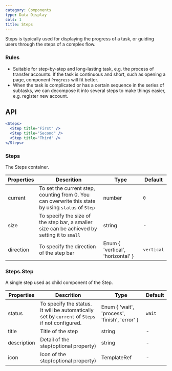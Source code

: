```yaml
---
category: Components
type: Data Display
cols: 1
title: Steps
---
```


Steps is typically used for displaying the progress of a task, or guiding users through the steps of a complex flow.

### Rules

- Suitable for step-by-step and long-lasting task, e.g. the process of transfer accounts. If the task is continuous and short, such as opening a page, component `Progress` will fit better.
- When the task is complicated or has a certain sequence in the series of subtasks, we can decompose it into several steps to make things easier, e.g. register new account.


## API

```jsx
<Steps>
  <Step title="First" />
  <Step title="Second" />
  <Step title="Third" />
</Steps>
```

### Steps

The Steps container.

Properties | Descrition | Type | Default
-----------|------------|------|--------
| current | To set the current step, counting from 0. You can overwrite this state by using `status` of `Step` | number | `0` |
| size | To specify the size of the step bar, a smaller size can be achieved by setting it to `small` | string | - |
| direction | To specify the direction of the step bar   | Enum { 'vertical', 'horizontal' }  | `vertical`  |

### Steps.Step

A single step used as child component of the Step.

Properties | Descrition | Type | Default
-----------|------------|------|--------
| status | To specify the status. It will be automatically set by `current` of `Steps` if not configured. | Enum { 'wait', 'process', 'finish', 'error' } | `wait` |
| title | Title of the step | string | -     |
| description | Detail of the step(optional property) | string | -  |
| icon | Icon of the step(optional property) | TemplateRef | - |

